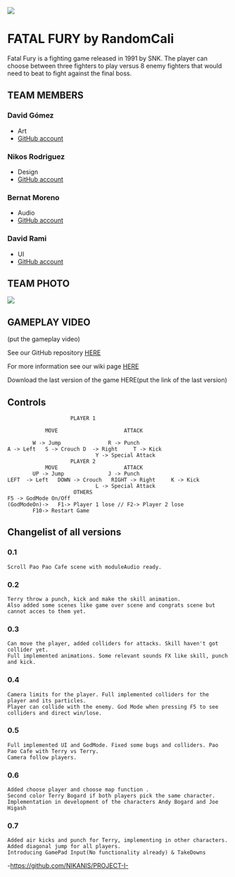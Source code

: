 ﻿![](https://lh6.googleusercontent.com/cWLGYdJBs8YWg6pQGDXlVKcSI7-2f2TY7VKHQT-_eHSy3iunFwlmnjknqRerqjtQU3mj2YUXCde-ijsQ0dK8L5xFZhMdQGtMMSraxj_9sFbcia6uZgRDPELTQda5ODBGSZzIwr91hpy7iVMpNA)

# FATAL FURY by RandomCali 
Fatal Fury is a fighting game released in 1991 by SNK. 
The player can choose between three fighters to play versus 8 enemy fighters that would need to beat to fight against the final boss.

## TEAM MEMBERS

### David Gómez
- Art
- [GitHub account](https://github.com/davidgomezupc)

### Nikos Rodriguez
- Design
- [GitHub account](https://github.com/NIKANIS)

### Bernat Moreno
- Audio
- [GitHub account](https://github.com/bernatmoreno)

### David Rami
- UI
- [GitHub account](https://github.com/Paideieitor)


## TEAM PHOTO
![](https://lh3.googleusercontent.com/pn-17VS_OT4YVqz__Df8kQKjgPT5FehWDj1oBYtKlGyiGnWIQnvN_gEhiSq_WObWZ5mHJAvTS93tdR-do2gY3MKGrNsiClZOYEdbjP4al0NxA5dYLjOPmV7FsrEr1xQtPSdVFqLw)

## GAMEPLAY VIDEO
(put the gameplay video)



See our GitHub repository [HERE](https://github.com/NIKANIS/PROJECT-I-.git)

For more information see our wiki page [HERE](https://github.com/NIKANIS/PROJECT-I-/wiki)

Download the last version of the game HERE(put the link of the last version)

## Controls

					    PLAYER 1
				
       			MOVE			 		 ATTACK
		
	 		W -> Jump				R -> Punch  
	A -> Left	S -> Crouch	D  -> Right		T -> Kick
		 						Y -> Special Attack
					    PLAYER 2
       			MOVE			 		 ATTACK
	 	 	UP -> Jump				J -> Punch	 
	LEFT  -> Left	DOWN -> Crouch	 RIGHT -> Right		K -> Kick
								L -> Special Attack
					     OTHERS
	F5 -> GodMode On/Off
	(GodModeOn)-> 	F1-> Player 1 lose // F2-> Player 2 lose
			F10-> Restart Game

## Changelist of all versions
### 0.1
	Scroll Pao Pao Cafe scene with moduleAudio ready.
	
### 0.2
	Terry throw a punch, kick and make the skill animation. 
	Also added some scenes like game over scene and congrats scene but cannot acces to them yet.
	
### 0.3
	Can move the player, added colliders for attacks. Skill haven't got collider yet. 
	Full implemented animations. Some relevant sounds FX like skill, punch and kick.
	
### 0.4 
 	Camera limits for the player. Full implemented colliders for the player and its particles. 
	Player can collide with the enemy. God Mode when pressing F5 to see colliders and direct win/lose.
	
### 0.5
	Full implemented UI and GodMode. Fixed some bugs and colliders. Pao Pao Cafe with Terry vs Terry. 
	Camera follow players.
	
### 0.6
	Added choose player and choose map function .
	Second color Terry Bogard if both players pick the same character.
	Implementation in development of the characters Andy Bogard and Joe Higash
	
### 0.7 
	Added air kicks and punch for Terry, implementing in other characters.
	Added diagonal jump for all players.
	Introducing GamePad Input(No functionality already) & TakeDowns
	
-https://github.com/NIKANIS/PROJECT-I-
